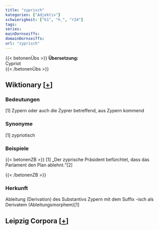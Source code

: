 ```yaml
---
title: "zyprisch"
kategorien: ["Adjektiv"]
schwierigkeit: ["k1", "h_", "r24"]
tags:
series:
mainDornseiffs:
domainDornseiffs:
url: "zyprisch"
---
```


{{< betonenÜbs >}}
**Übersetzung:**  
Cypriot  
{{< /betonenÜbs >}}

## Wiktionary [[+](https://de.wiktionary.org/wiki/zyprisch)]

### Bedeutungen
[1] Zypern oder auch die Zyprer betreffend, aus Zypern kommend  

### Synonyme
[1] zypriotisch  

### Beispiele
{{< betonenZB >}}
[1] „Der zyprische Präsident befürchtet, dass das Parlament den Plan ablehnt.“[2]  

{{< /betonenZB >}}
### Herkunft
Ableitung (Derivation) des Substantivs Zypern mit dem Suffix -isch als Derivatem (Ableitungsmorphem)[1]  


## Leipzig Corpora [[+](https://corpora.uni-leipzig.de/en/res?word=zyprisch&corpusId=deu_newscrawl-public_2018)]

